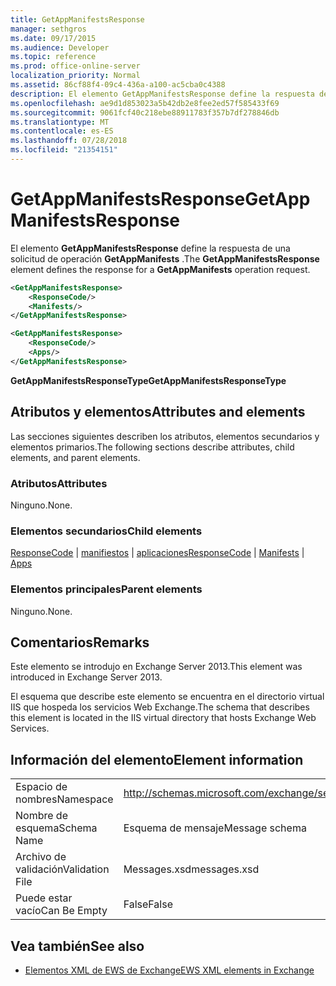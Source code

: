 ```yaml
---
title: GetAppManifestsResponse
manager: sethgros
ms.date: 09/17/2015
ms.audience: Developer
ms.topic: reference
ms.prod: office-online-server
localization_priority: Normal
ms.assetid: 86cf88f4-09c4-436a-a100-ac5cba0c4388
description: El elemento GetAppManifestsResponse define la respuesta de una solicitud de operación GetAppManifests.
ms.openlocfilehash: ae9d1d853023a5b42db2e8fee2ed57f585433f69
ms.sourcegitcommit: 9061fcf40c218ebe88911783f357b7df278846db
ms.translationtype: MT
ms.contentlocale: es-ES
ms.lasthandoff: 07/28/2018
ms.locfileid: "21354151"
---
```

# <a name="getappmanifestsresponse"></a><span data-ttu-id="3091d-103">GetAppManifestsResponse</span><span class="sxs-lookup"><span data-stu-id="3091d-103">GetAppManifestsResponse</span></span>

<span data-ttu-id="3091d-104">El elemento **GetAppManifestsResponse** define la respuesta de una solicitud de operación **GetAppManifests** .</span><span class="sxs-lookup"><span data-stu-id="3091d-104">The **GetAppManifestsResponse** element defines the response for a **GetAppManifests** operation request.</span></span> 
  
```xml
<GetAppManifestsResponse>
    <ResponseCode/>
    <Manifests/>
</GetAppManifestsResponse>
```

```xml
<GetAppManifestsResponse>
    <ResponseCode/>
    <Apps/>
</GetAppManifestsResponse>
```

<span data-ttu-id="3091d-105">**GetAppManifestsResponseType**</span><span class="sxs-lookup"><span data-stu-id="3091d-105">**GetAppManifestsResponseType**</span></span>

## <a name="attributes-and-elements"></a><span data-ttu-id="3091d-106">Atributos y elementos</span><span class="sxs-lookup"><span data-stu-id="3091d-106">Attributes and elements</span></span>

<span data-ttu-id="3091d-107">Las secciones siguientes describen los atributos, elementos secundarios y elementos primarios.</span><span class="sxs-lookup"><span data-stu-id="3091d-107">The following sections describe attributes, child elements, and parent elements.</span></span>
  
### <a name="attributes"></a><span data-ttu-id="3091d-108">Atributos</span><span class="sxs-lookup"><span data-stu-id="3091d-108">Attributes</span></span>

<span data-ttu-id="3091d-109">Ninguno.</span><span class="sxs-lookup"><span data-stu-id="3091d-109">None.</span></span>
  
### <a name="child-elements"></a><span data-ttu-id="3091d-110">Elementos secundarios</span><span class="sxs-lookup"><span data-stu-id="3091d-110">Child elements</span></span>

<span data-ttu-id="3091d-111">[ResponseCode](responsecode.md) | [manifiestos](manifests.md) | [aplicaciones](apps.md)</span><span class="sxs-lookup"><span data-stu-id="3091d-111">[ResponseCode](responsecode.md) | [Manifests](manifests.md) | [Apps](apps.md)</span></span>
  
### <a name="parent-elements"></a><span data-ttu-id="3091d-112">Elementos principales</span><span class="sxs-lookup"><span data-stu-id="3091d-112">Parent elements</span></span>

<span data-ttu-id="3091d-113">Ninguno.</span><span class="sxs-lookup"><span data-stu-id="3091d-113">None.</span></span>
  
## <a name="remarks"></a><span data-ttu-id="3091d-114">Comentarios</span><span class="sxs-lookup"><span data-stu-id="3091d-114">Remarks</span></span>

<span data-ttu-id="3091d-115">Este elemento se introdujo en Exchange Server 2013.</span><span class="sxs-lookup"><span data-stu-id="3091d-115">This element was introduced in Exchange Server 2013.</span></span>
  
<span data-ttu-id="3091d-116">El esquema que describe este elemento se encuentra en el directorio virtual IIS que hospeda los servicios Web Exchange.</span><span class="sxs-lookup"><span data-stu-id="3091d-116">The schema that describes this element is located in the IIS virtual directory that hosts Exchange Web Services.</span></span>
  
## <a name="element-information"></a><span data-ttu-id="3091d-117">Información del elemento</span><span class="sxs-lookup"><span data-stu-id="3091d-117">Element information</span></span>

|||
|:-----|:-----|
|<span data-ttu-id="3091d-118">Espacio de nombres</span><span class="sxs-lookup"><span data-stu-id="3091d-118">Namespace</span></span>  <br/> |http://schemas.microsoft.com/exchange/services/2006/messages  <br/> |
|<span data-ttu-id="3091d-119">Nombre de esquema</span><span class="sxs-lookup"><span data-stu-id="3091d-119">Schema Name</span></span>  <br/> |<span data-ttu-id="3091d-120">Esquema de mensaje</span><span class="sxs-lookup"><span data-stu-id="3091d-120">Message schema</span></span>  <br/> |
|<span data-ttu-id="3091d-121">Archivo de validación</span><span class="sxs-lookup"><span data-stu-id="3091d-121">Validation File</span></span>  <br/> |<span data-ttu-id="3091d-122">Messages.xsd</span><span class="sxs-lookup"><span data-stu-id="3091d-122">messages.xsd</span></span>  <br/> |
|<span data-ttu-id="3091d-123">Puede estar vacío</span><span class="sxs-lookup"><span data-stu-id="3091d-123">Can Be Empty</span></span>  <br/> |<span data-ttu-id="3091d-124">False</span><span class="sxs-lookup"><span data-stu-id="3091d-124">False</span></span>  <br/> |
   
## <a name="see-also"></a><span data-ttu-id="3091d-125">Vea también</span><span class="sxs-lookup"><span data-stu-id="3091d-125">See also</span></span>

- [<span data-ttu-id="3091d-126">Elementos XML de EWS de Exchange</span><span class="sxs-lookup"><span data-stu-id="3091d-126">EWS XML elements in Exchange</span></span>](ews-xml-elements-in-exchange.md)

